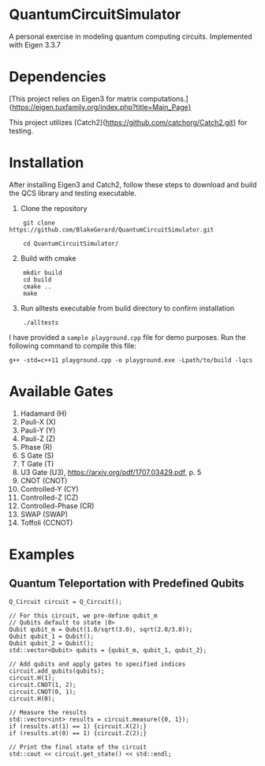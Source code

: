 # QuantumCircuitSimulator

A personal exercise in modeling quantum computing circuits. Implemented with Eigen 3.3.7

# Dependencies
[This project relies on Eigen3 for matrix computations.]{https://eigen.tuxfamily.org/index.php?title=Main_Page}

This project utilizes [Catch2]{https://github.com/catchorg/Catch2.git} for testing.

# Installation
After installing Eigen3 and Catch2, follow these steps to download and build the QCS library and testing executable.

1. Clone the repository
``` 
    git clone https://github.com/BlakeGerard/QuantumCircuitSimulator.git

    cd QuantumCircuitSimulator/
```

2. Build with cmake
```
    mkdir build
    cd build
    cmake ..
    make
```

3. Run alltests executable from build directory to confirm installation
```
    ./alltests
```

I have provided a ```sample playground.cpp``` file for demo purposes. Run the following command to compile this file:
```
g++ -std=c++11 playground.cpp -o playground.exe -Lpath/to/build -lqcs
```

# Available Gates
1. Hadamard (H)
2. Pauli-X (X)
3. Pauli-Y (Y)
4. Pauli-Z (Z)
5. Phase (R)
6. S Gate (S)
7. T Gate (T)
8. U3 Gate (U3), https://arxiv.org/pdf/1707.03429.pdf, p. 5
9. CNOT (CNOT)
10. Controlled-Y (CY)
11. Controlled-Z (CZ)
12. Controlled-Phase (CR)
13. SWAP (SWAP)
14. Toffoli (CCNOT)

# Examples
## Quantum Teleportation with Predefined Qubits
    Q_Circuit circuit = Q_Circuit();

    // For this circuit, we pre-define qubit_m
    // Qubits default to state |0>
    Qubit qubit_m = Qubit(1.0/sqrt(3.0), sqrt(2.0/3.0));
    Qubit qubit_1 = Qubit();
    Qubit qubit_2 = Qubit();    
    std::vector<Qubit> qubits = {qubit_m, qubit_1, qubit_2};

    // Add qubits and apply gates to specified indices
    circuit.add_qubits(qubits);
    circuit.H(1);
    circuit.CNOT(1, 2);
    circuit.CNOT(0, 1);
    circuit.H(0);

    // Measure the results
    std::vector<int> results = circuit.measure({0, 1});
    if (results.at(1) == 1) {circuit.X(2);}
    if (results.at(0) == 1) {circuit.Z(2);}

    // Print the final state of the circuit
    std::cout << circuit.get_state() << std::endl;

